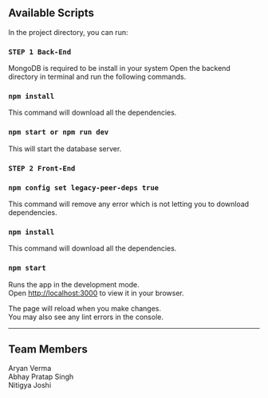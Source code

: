 ## Available Scripts

In the project directory, you can run:

### `STEP 1 Back-End`

MongoDB is required to be install in your system
Open the backend directory in terminal and run the following commands.

### `npm install`

This command will download all the dependencies.

### `npm start or npm run dev`

This will start the database server.

### `STEP 2 Front-End`

### `npm config set legacy-peer-deps true`

This command will remove any error which is not letting you to download dependencies.

### `npm install`

This command will download all the dependencies.

### `npm start`

Runs the app in the development mode.\
Open [http://localhost:3000](http://localhost:3000) to view it in your browser.

The page will reload when you make changes.\
You may also see any lint errors in the console.

---

## Team Members

Aryan Verma\
Abhay Pratap Singh\
Nitigya Joshi
